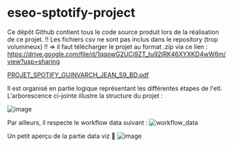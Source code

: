 # eseo-sptotify-project
Ce dépôt Github contient tous le code source produit lors de la réalisation de ce projet. 
!! Les fichiers csv ne sont pas inclus dans le repository (trop volumineux) !! => il faut télécharger le projet au format .zip via ce lien : https://drive.google.com/file/d/1qqowG2UCi9ZT_tu92IRK46XYXKD4wW6m/view?usp=sharing

[PROJET_SPOTIFY_GUINVARCH_JEAN_S9_BD.pdf](https://github.com/user-attachments/files/18198652/PROJET_SPOTIFY_GUINVARCH_JEAN_S9_BD.pdf)

Il est organisé en partie logique représentant les différentes étapes de l'etl. L'arborescence ci-jointe illustre la structure du projet : 

![image](https://github.com/user-attachments/assets/184e4b21-8708-45f3-a23f-c8d6b3ea0d57)

Par ailleurs, il respecte le workflow data suivant : 
![workflow_data](https://github.com/user-attachments/assets/cabbfaab-b542-445a-a2ca-5ac1c2104969)

Un petit aperçu de la partie data viz 👀 
![image](https://github.com/user-attachments/assets/2699b6c8-0ad3-423e-a4e9-b05142f39faf)
